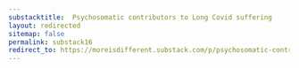 ```yaml
---
substacktitle:  Psychosomatic contributors to Long Covid suffering
layout: redirected
sitemap: false
permalink: substack16
redirect_to: https://moreisdifferent.substack.com/p/psychosomatic-contributors-to-long
---
```

